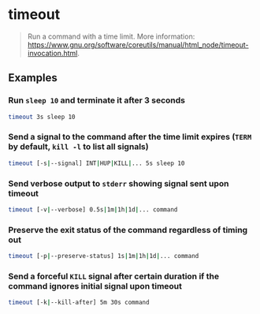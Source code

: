# timeout

> Run a command with a time limit. More information: <https://www.gnu.org/software/coreutils/manual/html_node/timeout-invocation.html>.

## Examples

### Run `sleep 10` and terminate it after 3 seconds

```bash
timeout 3s sleep 10
```

### Send a signal to the command after the time limit expires (`TERM` by default, `kill -l` to list all signals)

```bash
timeout [-s|--signal] INT|HUP|KILL|... 5s sleep 10
```

### Send verbose output to `stderr` showing signal sent upon timeout

```bash
timeout [-v|--verbose] 0.5s|1m|1h|1d|... command
```

### Preserve the exit status of the command regardless of timing out

```bash
timeout [-p|--preserve-status] 1s|1m|1h|1d|... command
```

### Send a forceful `KILL` signal after certain duration if the command ignores initial signal upon timeout

```bash
timeout [-k|--kill-after] 5m 30s command
```
